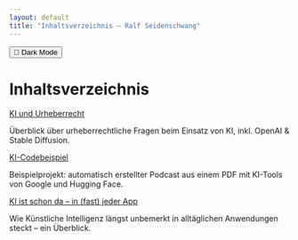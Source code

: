 ```yaml
---
layout: default
title: "Inhaltsverzeichnis – Ralf Seidenschwang"
---
```


<button id="toggle-dark-mode">🌙 Dark Mode</button>

# Inhaltsverzeichnis

<div class="grid">
  <div class="card">
    <a href="ki-und-urheberrecht/">KI und Urheberrecht</a>
    <p>Überblick über urheberrechtliche Fragen beim Einsatz von KI, inkl. OpenAI & Stable Diffusion.</p>
  </div>

  <div class="card">
    <a href="legaltech-codebeispiel/">KI-Codebeispiel</a>
    <p>Beispielprojekt: automatisch erstellter Podcast aus einem PDF mit KI-Tools von Google und Hugging Face.</p>
  </div>

  <div class="card">
    <a href="KI-in-Alltags-Apps/">KI ist schon da – in (fast) jeder App</a>
    <p>Wie Künstliche Intelligenz längst unbemerkt in alltäglichen Anwendungen steckt – ein Überblick.</p>
  </div>
</div>
